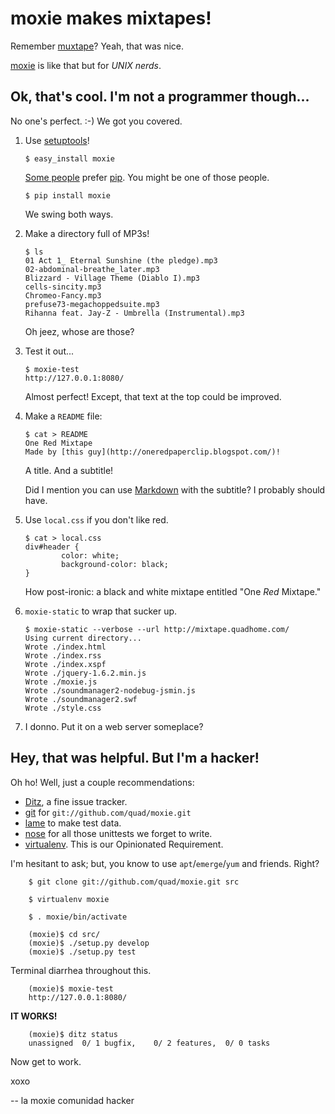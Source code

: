 moxie makes mixtapes!
=====================

Remember [muxtape][mt]? Yeah, that was nice.

[moxie][mx] is like that but for _UNIX nerds_.

Ok, that's cool. I'm not a programmer though...
-----------------------------------------------

No one's perfect. :-) We got you covered.

 1. Use [setuptools][st]!

        $ easy_install moxie

    [Some people][packaging] prefer [pip][pip]. You might be one of those people.

        $ pip install moxie

    We swing both ways.

 2. Make a directory full of MP3s!

        $ ls
        01 Act 1_ Eternal Sunshine (the pledge).mp3
        02-abdominal-breathe_later.mp3
        Blizzard - Village Theme (Diablo I).mp3
        cells-sincity.mp3
        Chromeo-Fancy.mp3
        prefuse73-megachoppedsuite.mp3
        Rihanna feat. Jay-Z - Umbrella (Instrumental).mp3

    Oh jeez, whose are those?

 3. Test it out...

        $ moxie-test
        http://127.0.0.1:8080/

    Almost perfect! Except, that text at the top could be improved.

 4. Make a `README` file:

        $ cat > README
        One Red Mixtape
        Made by [this guy](http://oneredpaperclip.blogspot.com/)!

    A title. And a subtitle!
    
    Did I mention you can use [Markdown][md] with the subtitle? I probably should have.

 5. Use `local.css` if you don't like red. 

        $ cat > local.css
        div#header {
                color: white;
                background-color: black;
        }

    How post-ironic: a black and white mixtape entitled "One _Red_ Mixtape."

 6. `moxie-static` to wrap that sucker up.

        $ moxie-static --verbose --url http://mixtape.quadhome.com/
        Using current directory...
        Wrote ./index.html
        Wrote ./index.rss
        Wrote ./index.xspf
        Wrote ./jquery-1.6.2.min.js
        Wrote ./moxie.js
        Wrote ./soundmanager2-nodebug-jsmin.js
        Wrote ./soundmanager2.swf
        Wrote ./style.css


 7. I donno. Put it on a web server someplace?

Hey, that was helpful. But I'm a hacker!
----------------------------------------

Oh ho! Well, just a couple recommendations:

 * [Ditz][d], a fine issue tracker.
 * [git][g] for `git://github.com/quad/moxie.git`
 * [lame][l] to make test data.
 * [nose][n] for all those unittests we forget to write.
 * [virtualenv][ve]. This is our Opinionated Requirement.

I'm hesitant to ask; but, you know to use `apt`/`emerge`/`yum` and friends. Right?

        $ git clone git://github.com/quad/moxie.git src

        $ virtualenv moxie

        $ . moxie/bin/activate 

        (moxie)$ cd src/
        (moxie)$ ./setup.py develop
        (moxie)$ ./setup.py test

Terminal diarrhea throughout this.

        (moxie)$ moxie-test
        http://127.0.0.1:8080/

**IT WORKS!**

        (moxie)$ ditz status
        unassigned  0/ 1 bugfix,    0/ 2 features,  0/ 0 tasks 

Now get to work.

xoxo

-- la moxie comunidad hacker

[mt]: http://muxtape.com/ "Muxtape"
[mx]: http://pypi.python.org/pypi/moxie "Python Package Index : moxie"
[st]: http://peak.telecommunity.com/DevCenter/EasyInstall "EasyInstall"
[packaging]: http://www.b-list.org/weblog/2008/dec/14/packaging/ "James Bennett : On Packaging"
[pip]: http://pip.openplans.org/ "pip documentation"
[md]: http://daringfireball.net/projects/markdown/ "Daring Fireball: Markdown"
[d]: http://ditz.rubyforge.org/ "Ditz"
[g]: http://git.or.cz/ "Git - Fast Version Control System"
[l]: http://lame.sourceforge.net/ "LAME MP3 Encoder"
[n]: http://nose.readthedocs.org/ "nose: a discovery-based unittest extension"
[ve]: http://pypi.python.org/pypi/virtualenv "Python Package Index : virtualenv"
